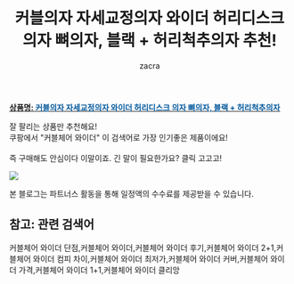 ﻿---
layout: post
title:  "커블의자 자세교정의자 와이더 허리디스크 의자 뼈의자, 블랙 + 허리척추의자 추천!"
author: zacra
categories: [ 아이템 ]
tags: [커블체어 와이더 단점,커블체어 와이더,커블체어 와이더 후기,커블체어 와이더 2+1,커블체어 와이더 컴피 차이,커블체어 와이더 최저가,커블체어 와이더 커버,커블체어 와이더 가격,커블체어 와이더 1+1,커블체어 와이더 클리앙]
image: https://static.coupangcdn.com/image/vendor_inventory/f80a/ba670bfa7b82ef32d9775f019fcf18633a2c75295bd307e57d7c4ef21e12.jpg 
description: "쿠팡에서 커블체어 와이더 관련 상품으로 가장 잘팔리는 제품 중 하나라는 사실!!."
rating: 4.5
---

<a href="https://link.coupang.com/re/AFFSDP?lptag=AF8407795&pageKey=4576842257&itemId=5602019712&vendorItemId=73344379407&traceid=V0-153-fef7f7869caeabbc"><b>상품명: <font color='#01579B'>커블의자 자세교정의자 와이더 허리디스크 의자 뼈의자, 블랙 + 허리척추의자</font></b></a>

잘 팔리는 상품만 추천해요!<br/>
쿠팡에서 "커블체어 와이더" 이 검색어로 가장 인기좋은 제품이에요!<br/><br/>
즉 구매해도 안심이다 이말이죠. 긴 말이 필요한가요? 클릭 고고고! <br/>



<a href="https://link.coupang.com/re/AFFSDP?lptag=AF8407795&pageKey=4576842257&itemId=5602019712&vendorItemId=73344379407&traceid=V0-153-fef7f7869caeabbc"><img src="https://thumbnail9.coupangcdn.com/thumbnails/remote/q89/image/vendor_inventory/b8c0/57d832e464a1010ee286106d45e1d04ea18d5192cb069fea414fef9afc52.jpg"></a> 

본 블로그는 파트너스 활동을 통해 일정액의 수수료를 제공받을 수 있습니다.

## 참고: 관련 검색어    
커블체어 와이더 단점,커블체어 와이더,커블체어 와이더 후기,커블체어 와이더 2+1,커블체어 와이더 컴피 차이,커블체어 와이더 최저가,커블체어 와이더 커버,커블체어 와이더 가격,커블체어 와이더 1+1,커블체어 와이더 클리앙